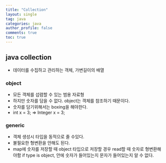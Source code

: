 ```yaml
---
title: "Collection"
layout: single
tag: java
categories: java
author_profile: false
comments: true
toc: true
---
```


## java collection 
- 데이터를 수집하고 관리하는 객체, 가변길이의 배열
### object
- 모든 객체를 섭렴할 수 있는 범용 자료형
- 하지만 숫자를 담을 수 없다. object는 객체를 참조하기 때문이다.
- 숫자를 담기위해서는 boxing을 해야한다.  
- int x = 3; => Integer x = 3;
### generic 
- 객체 생성시 타입을 동적으로 줄 수있다.
- 불필요한 형변환을 안해도 된다. 
- map에 숫자를 저장할 때 object 타입으로 저장할 경우 read할 때 숫자로 형변환해야함 if type is object, 안에 숫자가 들어있는지 문자가 들어있는지 알 수 없다.